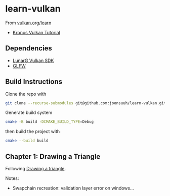 # learn-vulkan

From [vulkan.org/learn](https://www.vulkan.org/learn)

- [Kronos Vulkan Tutorial](https://docs.vulkan.org/tutorial/latest)

## Dependencies

- [LunarG Vulkan SDK](https://vulkan.lunarg.com/)
- [GLFW](https://github.com/glfw/glfw)

## Build Instructions

Clone the repo with

```bash
git clone --recurse-submodules git@github.com:joonsuuh/learn-vulkan.git
```

Generate build system

```bash
cmake -B build -DCMAKE_BUILD_TYPE=Debug
```

then build the project with

```bash
cmake --build build
```

## Chapter 1: Drawing a Triangle

Following [Drawing a triangle](https://docs.vulkan.org/tutorial/latest/03_Drawing_a_triangle/00_Setup/00_Base_code.html).

Notes:

- Swapchain recreation: validation layer error on windows...
